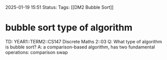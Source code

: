 2025-01-19 15:51
Status: 
Tags: [[DM2 Bubble Sort]]
# bubble sort type of algorithm

TD: YEAR1::TERM2::CS147 Discrete Maths 2::03
Q: What type of algorithm is bubble sort?
A: a comparison-based algorithm,
has two fundamental operations:
comparison
swap
<!--ID: 1737302489648-->
